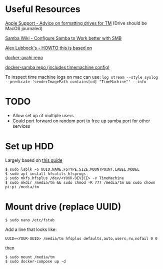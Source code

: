 # Useful Resources
[Apple Support - Advice on formatting drives for TM](https://support.apple.com/en-gb/HT202784#nas) (Drive should be MacOS journaled)

[Samba Wiki - Configure Samba to Work better with SMB](https://wiki.samba.org/index.php/Configure_Samba_to_Work_Better_with_Mac_OS_X)

[Alex Lubbock's - HOWTO this is based on](https://alexlubbock.com/time-machine-network-backup-linux)

[docker-avahi repo](https://github.com/solidnerd/docker-avahi)

[docker-samba repo (includes timemachine config)](https://github.com/dperson/samba)

To inspect time machine logs on mac can use:
``` log stream --style syslog  --predicate 'senderImagePath contains[cd] "TimeMachine"' --info ```

# TODO
* Allow set up of multiple users
* Could port forward on random port to free up samba port for other services 

# Set up HDD
Largely based on [this guide](https://gregology.net/2018/09/raspberry-pi-time-machine) 
```
$ sudo lsblk -o UUID,NAME,FSTYPE,SIZE,MOUNTPOINT,LABEL,MODEL
$ sudo apt install hfsutils hfsprogs
$ sudo mkfs.hfsplus /dev/<YOUR-DEVICE> -v TimeMachine
$ sudo mkdir /media/tm && sudo chmod -R 777 /media/tm && sudo chown pi:pi /media/tm
```

# Mount drive (replace UUID)
```
$ sudo nano /etc/fstab
```

Add a line that looks like:
```
UUID=<YOUR-UUID> /media/tm hfsplus defaults,auto,users,rw,nofail 0 0
```
then
```
$ sudo mount /media/tm
$ sudo docker-compose up -d
```
